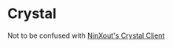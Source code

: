 # Crystal
Not to be confused with [NinXout's Crystal Client](https://github.com/ninXout/Crystal-Client)
